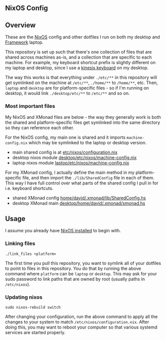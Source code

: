 NixOS Config
------------

## Overview

These are the [NixOS](https://nixos.org/) config and other dotfiles I run
on both my desktop and [Framework](https://frame.work/) laptop.

This repository is set up such that there's one collection of files
that are shared across machines as-is, and a collection that are
specific to each machine. For example, my keyboard shortcut prefix is
slightly different on my laptop and desktop, since I use a [kinesis
keyboard](https://kinesis-ergo.com/shop/advantage2/) on my desktop.

The way this works is that everything under `./etc/**` in this
repository will get symlinked on the machine at `/etc/**`, `./home/**`
to `/home/**`, etc. Then, `laptop` and `desktop` are for
platform-specific files - so if I'm running on desktop, it would link
`./desktop/etc/**` to `/etc/**` and so on.

### Most important files

My NixOS and XMonad files are below - the way they generally work is
both the shared and platform-specific files get symlinked into the
same directory so they can reference each other.

For the NixOS config, my main one is shared and it imports
`machine-config.nix` which may be symlinked to the laptop or desktop
version.
* main shared config is at [etc/nixos/configuration.nix](./etc/nixos/configuration.nix)
* desktop nixos module [desktop/etc/nixos/machine-config.nix](./desktop/etc/nixos/machine-config.nix)
* laptop nixos module [laptop/etc/nixos/machine-config.nix](./laptop/etc/nixos/machine-config.nix)

For my XMonad config, I actually define the main method in my
platform-specific file, and then import the `./lib/SharedConfig` file
in each of them. This way I have full control over what parts of the
shared config I pull in for i.e. keyboard shortcuts.
* shared XMonad config [home/david/.xmonad/lib/SharedConfig.hs](./home/david/.xmonad/lib/SharedConfig.hs)
* desktop XMonad main [desktop/home/david/.xmonad/xmonad.hs](./desktop/home/david/.xmonad/xmonad.hs)

## Usage

I assume you already have [NixOS
installed](https://nixos.org/download.html#nix-install-linux) to begin
with.

### Linking files

    ./link_files <platform>

The first time you pull this repository, you want to symlink all of
your dotfiles to point to files in this repository. You do that by
running the above command where `platform` can be `laptop` or
`desktop`. This may ask for your sudo password to link paths that are
owned by root (usually paths in `/etc/nixos`).


### Updating nixos

    sudo nixos-rebuild switch

After changing your configuration, run the above command to apply all
the changes to your system to match
`/etc/nixos/configuration.nix`. After doing this, you may want to
reboot your computer so that various systemd services are started
properly.

